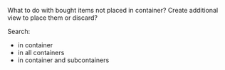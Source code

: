 What to do with bought items not placed in container?
Create additional view to place them or discard?

Search:
- in container
- in all containers
- in container and subcontainers
